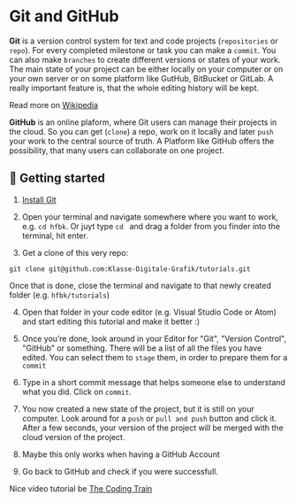 # Git and GitHub

**Git** is a version control system for text and code projects (`repositories` or `repo`). For every completed milestone or task you can make a `commit`. You can also make `branches` to create different versions or states of your work. The main state of your project can be either locally on your computer or on your own server or on some platform like GutHub, BitBucket or GitLab. A really important feature is, that the whole editing history will be kept.

Read more on [Wikipedia](https://de.wikipedia.org/wiki/Git)

**GitHub** is an online plaform, where Git users can manage their projects in the cloud. So you can get (`clone`) a repo, work on it locally and later `push` your work to the central source of truth.
A Platform like GitHub offers the possibility, that many users can collaborate on one project.

## 🎉 Getting started

1. [Install Git](https://git-scm.com/book/en/v2/Getting-Started-Installing-Git)

2. Open your terminal and navigate somewhere where you want to work, e.g. `cd hfbk`. Or juyt type `cd ` and drag a folder from you finder into the terminal, hit enter.

3. Get a clone of this very repo:
```console
git clone git@github.com:Klasse-Digitale-Grafik/tutorials.git
```
Once that is done, close the terminal and navigate to that newly created folder (e.g. `hfbk/tutorials`)

4. Open that folder in your code editor (e.g. Visual Studio Code or Atom) and start editing this tutorial and make it better :)

5. Once you’re done, look around in your Editor for "Git", "Version Control", "GitHub" or something. There will be a list of all the files you have edited. You can select them to `stage` them, in order to prepare them for a `commit`

6. Type in a short commit message that helps someone else to understand what you did. Click on `commit`.

7. You now created a new state of the project, but it is still on your computer. Look around for a `push` or `pull and push` button and click it. After a few seconds, your version of the project will be merged with the cloud version of the project.

8. Maybe this only works when having a GitHub Account

9. Go back to GitHub and check if you were successfull.

Nice video tutorial be [The Coding Train](https://www.youtube.com/playlist?list=PLRqwX-V7Uu6ZF9C0YMKuns9sLDzK6zoiV)
